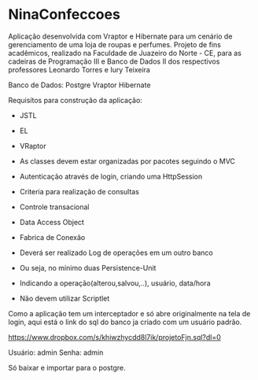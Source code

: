 ﻿NinaConfeccoes
==============

Aplicação desenvolvida com Vraptor e Hibernate para um cenário de gerenciamento de uma loja de roupas e perfumes. Projeto de fins acadêmicos, realizado na Faculdade de Juazeiro do Norte - CE, para as cadeiras de Programação III e Banco de Dados II dos respectivos professores Leonardo Torres e Iury Teixeira

Banco de Dados: Postgre
Vraptor
Hibernate


Requisítos para construção da aplicação:
 - JSTL
- EL
- VRaptor
- As classes devem estar organizadas por pacotes seguindo o MVC
- Autenticação através de login, criando uma HttpSession
- Criteria para realização de consultas
- Controle transacional
- Data Access Object
- Fabrica de Conexão
- Deverá ser realizado Log de operações em um outro banco
- Ou seja, no mínimo duas Persistence-Unit
- Indicando a operação(alterou,salvou,..), usuário, data/hora

- Não devem utilizar Scriptlet


Como a aplicação tem um interceptador e só abre originalmente na tela de login, aqui está o link do sql do banco ja criado com um usuário padrão.

https://www.dropbox.com/s/khiwzhycdd8l7ik/projetoFjn.sql?dl=0

Usuário: admin
Senha: admin

Só baixar e importar para o postgre.